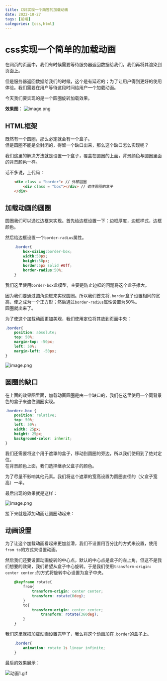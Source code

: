 ```yaml
---
title: CSS实现一个简答的加载动画
date: 2022-10-27
tags: [前端]
categories: [css,html]
---
```

# css实现一个简单的加载动画

在网页的页面中，我们有时候需要等待服务器返回数据给我们，我们再将其渲染到页面上。

但是服务器返回数据给我们的时候，这个是有延迟的；为了让用户得到更好的使用体验。我们需要在用户等待这段时间给用户一个加载动画。

今天我们要实现的是一个圆圈旋转加载效果。

**效果图**：
![image.png](https://p9-juejin.byteimg.com/tos-cn-i-k3u1fbpfcp/146696d099ba4c2383c5ea1615861016~tplv-k3u1fbpfcp-watermark.image?)

## HTML框架

既然有一个圆圈，那么必定就会有一个盒子。  
但是圆圈不能是全封闭的，得留一个缺口出来，那么这个缺口怎么实现呢？

我们这里的解决方法就是设置一个盒子，覆盖在圆圈的上面，背景颜色与圆圈里面的背景颜色一样。

话不多说，上代码：

```html
    <div class = "border"> // 外部圆圈
        <div class = "box"></div> // 遮住圆圈的盒子
    </div>
```

## 加载动画的圆圈

圆圈我们可以通过边框来实现。首先给边框设置一下：边框厚度，边框样式，边框颜色。

然后给边框设置一个`border-radius`属性。

```css
    .border{
        box-sizing:border-box;
        width:50px;
        height:50px;
        border:5px solid #0ff;
        border-radius:50%;
    }
```
我们这里使用`border-box`盒模型，主要是防止边框的问题将这个盒子撑大。

因为我们要通过圆角边框来实现圆圈。所以我们首先将`.border`盒子设置相同的宽高，使之成为一个正方形；然后通过`border-radius`属性设置为50%。  
圆圈就出来了。

为了使这个加载动画更加美观，我们使用定位将其放到页面中央：

```css
.border{
    position: absolute;
    top: 50%;
    margin-top: -50px;
    left: 50%;
    margin-left: -50px; 
}
```

![image.png](https://p1-juejin.byteimg.com/tos-cn-i-k3u1fbpfcp/54478ba8ee4945239063586e2be6a90b~tplv-k3u1fbpfcp-watermark.image?)

## 圆圈的缺口

在上面的效果图里面，加载动画圆圈是由一个缺口的，我们在这里使用一个同背景色的盒子来遮住圆圈实现。

```css
.border>.box {
    position: relative;
    top: 50%;
    left: 50%;
    width: 25px;
    height: 25px;
    background-color: inherit;
}
```

我们还需要将这个用于遮罩的盒子，移动到圆圈的旁边，所以我们使用到了绝对定位。  
在背景颜色上面，我们选择继承父盒子的颜色。

为了尽量不影响其他元素。我们将这个遮罩的宽高设置为圆圈直径的（父盒子宽高）一半。

最后出现的效果就是这样：

![image.png](https://p1-juejin.byteimg.com/tos-cn-i-k3u1fbpfcp/2a6d97fcb9ea49118d2c5ea04e95c014~tplv-k3u1fbpfcp-watermark.image?)

接下来就是添加动画让圆圈动起来：

## 动画设置

为了让这个加载动画看起来更加丝滑，我们不设置用百分比的方式来设置，使用`from to`的方式来设置动画。

然后我们还要设置动画旋转的中心点，默认的中心点是盒子的左上角，但这不是我们想要的效果，我们希望从盒子中心旋转。于是我们使用`transform-origin: center center;`的方式将旋转中心设置为盒子中央。

```css
    @keyframe rotate{
        from{
            transform-origin: center center;
            transform: rotate(0deg);
        }
        to{
            transform-origin: center center;
                transform: rotate(360deg);
        }
    }
```

我们这里就把加载动画设置完毕了，我么将这个动画加在`.border`的盒子上。

```css
    .border{
        animation: rotate 1s linear infinite;
    }
```

最后的效果展示：

![动画1.gif](https://p6-juejin.byteimg.com/tos-cn-i-k3u1fbpfcp/9f826fdec7974092906cf5b7aa55b087~tplv-k3u1fbpfcp-watermark.image?)